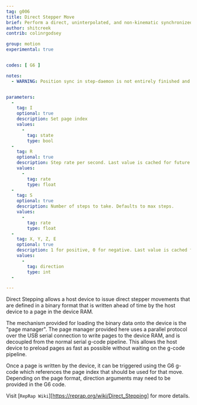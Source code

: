 ```yaml
---
tag: g006
title: Direct Stepper Move
brief: Perform a direct, uninterpolated, and non-kinematic synchronized move
author: shitcreek
contrib: colinrgodsey

group: motion
experimental: true


codes: [ G6 ]

notes:
  - WARNING: Position sync in step-daemon is not entirely finished and movements made with the control panel may be lost. At this moment, homing is required to sync step daemon and the device. Always home before issuing movement commands. Use with extra caution.


parameters:
  -
    tag: I
    optional: true
    description: Set page index
    values:
      -
        tag: state
        type: bool
  -
    tag: R
    optional: true
    description: Step rate per second. Last value is cached for future invocations.
    values:
      -
        tag: rate
        type: float
  -
    tag: S
    optional: true
    description: Number of steps to take. Defaults to max steps.
    values:
      -
        tag: rate
        type: float
  -
    tag: X, Y, Z, E
    optional: true
    description: 1 for positive, 0 for negative. Last value is cached for future invocations. Not used for directional formats.
    values:
      -
        tag: direction
        type: int
  -

---
```

Direct Stepping allows a host device to issue direct stepper movements that are defined in a binary format that is written ahead of time by the host device to a page in the device RAM.

The mechanism provided for loading the binary data onto the device is the "page manager". The page manager provided here uses a parallel protocol over the USB serial connection to write pages to the device RAM, and is decoupled from the normal serial g-code pipeline. This allows the host device to preload pages as fast as possible without waiting on the g-code pipeline.

Once a page is written by the device, it can be triggered using the G6 g-code which references the page index that should be used for that move. Depending on the page format, direction arguments may need to be provided in the G6 code.

Visit [`RepRap Wiki`][https://reprap.org/wiki/Direct_Stepping] for more details.

